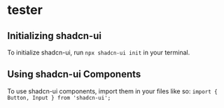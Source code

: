 # tester

## Initializing shadcn-ui

To initialize shadcn-ui, run `npx shadcn-ui init` in your terminal.

## Using shadcn-ui Components

To use shadcn-ui components, import them in your files like so: `import { Button, Input } from 'shadcn-ui';`
